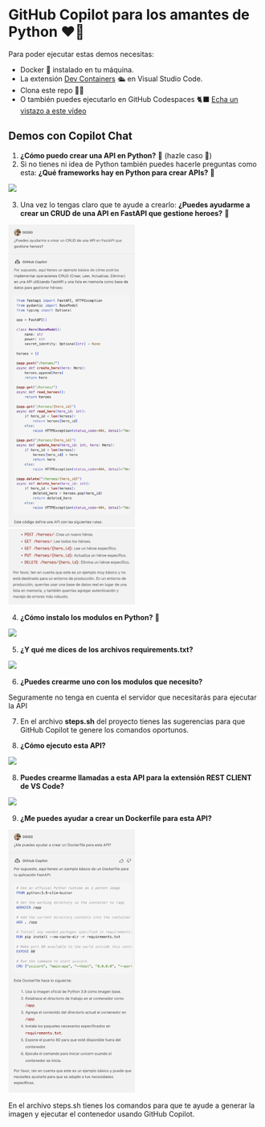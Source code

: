 # GitHub Copilot para los amantes de Python ❤️🐍

Para poder ejecutar estas demos necesitas:

- Docker 🐋 instalado en tu máquina.
- La extensión [Dev Containers](https://marketplace.visualstudio.com/items?itemName=ms-vscode-remote.remote-containers) 🛳️ en Visual Studio Code.
- Clona este repo 👩‍💻
- O también puedes ejecutarlo en GitHub Codespaces 🐈‍⬛ [Echa un vistazo a este vídeo](https://www.youtube.com/watch?v=0qKG37C8sb8)

## Demos con Copilot Chat

1. **¿Cómo puedo crear una API en Python?** 🤔 (hazle caso 🫡)
2. Si no tienes ni idea de Python también puedes hacerle preguntas como esta: **¿Qué frameworks hay en Python para crear APIs?** 🤔   

<img src="images/GH Copilot - Qué frameworks tengo para crear APIs en Python.png" width="50%">

3. Una vez lo tengas claro que te ayude a crearlo: **¿Puedes ayudarme a crear un CRUD de una API en FastAPI que gestione heroes?** 🤔

<img src="images/GH Copilot Chat - FastAPI con heroes parte 1.png" width="50%">
<img src="images/GH Copilot Chat - FastAPI con heroes parte 2.png" width="50%">

4. **¿Cómo instalo los modulos en Python?** 🤔

<img src="images/GH Copilot Chat - Cómo se instalan los módulos en Python.png" width="50%">

5. **¿Y qué me dices de los archivos requirements.txt?**

<img src="images/GH Copilot Chat - Cómo se instalan los módulos en Python.png" width="50%">

6. **¿Puedes crearme uno con los modulos que necesito?**

Seguramente no tenga en cuenta el servidor que necesitarás para ejecutar la API

7. En el archivo **steps.sh** del proyecto tienes las sugerencias para que GitHub Copilot te genere los comandos oportunos.

7. **¿Cómo ejecuto esta API?**

<img src="images/GH Copilot Chat - Cómo ejecuto la API en Python.png" width="50%">

8. **Puedes crearme llamadas a esta API para la extensión REST CLIENT de VS Code?**
   
<img src="images/GitHub Copilot Chat - Generar llamadas para extensión REST Client.png" width="50%">

9. **¿Me puedes ayudar a crear un Dockerfile para esta API?**

<img src="images/GitHub Copilot Chat - Generar un Dockerfile para FastAPI.png" width="50%">

En el archivo steps.sh tienes los comandos para que te ayude a generar la imagen y ejecutar el contenedor usando GitHub Copilot.